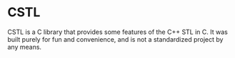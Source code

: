 # CSTL
CSTL is a C library that provides some features of the C++ STL in C. It was built purely for fun and convenience, and is not a standardized project by any means.
